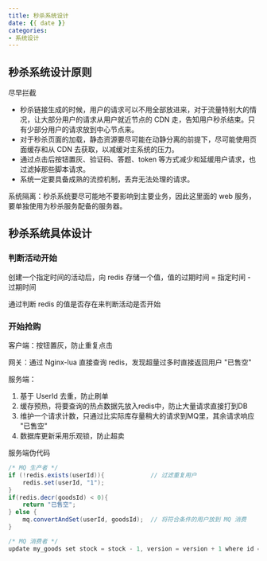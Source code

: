 ```yaml
---
title: 秒杀系统设计
date: {{ date }}
categories:
- 系统设计
---
```


## 秒杀系统设计原则

尽早拦截

- 秒杀链接生成的时候，用户的请求可以不用全部放进来，对于流量特别大的情况，让大部分用户的请求从用户就近节点的 CDN 走，告知用户秒杀结束。只有少部分用户的请求放到中心节点来。
- 对于秒杀页面的加载，静态资源要尽可能在动静分离的前提下，尽可能使用页面缓存和从 CDN 去获取，以减缓对主系统的压力。
- 通过点击后按钮置灰、验证码、答题、token 等方式减少和延缓用户请求，也过滤掉那些脚本请求。
- 系统一定要具备成熟的流控机制，丢弃无法处理的请求。

系统隔离：秒杀系统要尽可能地不要影响到主要业务，因此这里面的 web 服务，要单独使用为秒杀服务配备的服务器。

## 秒杀系统具体设计

### 判断活动开始

创建一个指定时间的活动后，向 redis 存储一个值，值的过期时间 = 指定时间 - 过期时间

通过判断 redis 的值是否存在来判断活动是否开始

### 开始抢购

客户端：按钮置灰，防止重复点击

网关：通过 Nginx-lua 直接查询 redis，发现超量过多时直接返回用户 "已售空"

服务端：

1. 基于 UserId 去重，防止刷单
2. 缓存预热，将要查询的热点数据先放入redis中，防止大量请求直接打到DB
3. 维护一个请求计数，只通过比实际库存量稍大的请求到MQ里，其余请求响应 "已售空"
4. 数据库更新采用乐观锁，防止超卖

服务端伪代码

```java
/* MQ 生产者 */
if (!redis.exists(userId)){				// 过滤重复用户
    redis.set(userId, "1");
}
if(redis.decr(goodsId) < 0){
    return "已售空";
} else {
    mq.convertAndSet(userId, goodsId);	// 将符合条件的用户放到 MQ 消费
}

/* MQ 消费者 */
update my_goods set stock = stock - 1, version = version + 1 where id = 1 and version = 0;
```

